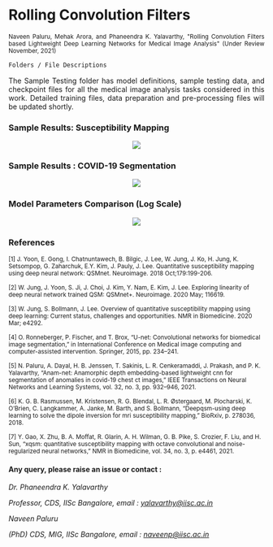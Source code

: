 
# Rolling Convolution Filters

<p align="justify" markdown="1">
<sup> Naveen Paluru, Mehak Arora, and Phaneendra K. Yalavarthy, "Rolling Convolution Filters based Lightweight Deep Learning Networks for Medical Image Analysis" (Under Review November, 2021)</sub>
</p>

```md
Folders / File Descriptions
```
<p align="justify" markdown="1">
The Sample Testing folder has model definitions, sample testing data, and checkpoint files for all the medical image analysis tasks considered in this work. Detailed training files, data preparation and pre-processing files will be updated shortly.
</p>

### Sample Results: Susceptibility Mapping

<p align="center">
  <img src="https://github.com/NaveenPaluru/Rolling-Filters/blob/main/Display%20Images/1.png">
</p>

### Sample Results : COVID-19 Segmentation

<p align="center">
  <img src="https://github.com/NaveenPaluru/Rolling-Filters/blob/main/Display%20Images/3.png">
</p>

### Model Parameters Comparison (Log Scale)

<p align="center">
  <img src="https://github.com/NaveenPaluru/Rolling-Filters/blob/main/Display%20Images/2.png">
</p>

### References

<p align="justify" markdown="1">

<sup> [1]  J. Yoon, E. Gong, I. Chatnuntawech, B. Bilgic, J. Lee, W. Jung, J. Ko, H. Jung, K. Setsompop, G. Zaharchuk, E.Y. Kim, J. Pauly, J. Lee. Quantitative susceptibility mapping using deep neural network: QSMnet. Neuroimage. 2018 Oct;179:199-206. </sub>

<sup> [2] W. Jung, J. Yoon, S. Ji, J. Choi, J. Kim, Y. Nam, E. Kim, J. Lee. Exploring linearity of deep neural network trained QSM: QSMnet+. Neuroimage. 2020 May; 116619.  </sub>

<sup> [3] W. Jung, S. Bollmann, J. Lee. Overview of quantitative susceptibility mapping using deep learning: Current status, challenges and opportunities. NMR in Biomedicine. 2020 Mar; e4292.  </sub>

<sup> [4] O. Ronneberger, P. Fischer, and T. Brox, “U-net: Convolutional networks for biomedical image segmentation,” in International Conference on Medical image computing and computer-assisted intervention. Springer, 2015, pp. 234–241.  </sub>

<sup> [5] N. Paluru, A. Dayal, H. B. Jenssen, T. Sakinis, L. R. Cenkeramaddi, J. Prakash, and P. K. Yalavarthy, “Anam-net: Anamorphic depth embedding-based lightweight cnn for segmentation of anomalies in covid-19 chest ct images,” IEEE Transactions on Neural Networks and Learning Systems, vol. 32, no. 3, pp. 932–946, 2021.  </sub>

<sup> [6] K. G. B. Rasmussen, M. Kristensen, R. G. Blendal, L. R. Østergaard, M. Plocharski, K. O’Brien, C. Langkammer, A. Janke, M. Barth, and S. Bollmann, “Deepqsm-using deep learning to solve the dipole inversion for mri susceptibility mapping,” BioRxiv, p. 278036, 2018.  </sub>

<sup> [7] Y. Gao, X. Zhu, B. A. Moffat, R. Glarin, A. H. Wilman, G. B. Pike, S. Crozier, F. Liu, and H. Sun, “xqsm: quantitative susceptibility mapping with octave convolutional and noise-regularized neural networks,” NMR in Biomedicine, vol. 34, no. 3, p. e4461, 2021.  </sub>

</p>

#### Any query, please raise an issue or contact :

*Dr. Phaneendra  K. Yalavarthy* 

*Professor, CDS, IISc Bangalore, email : yalavarthy@iisc.ac.in*

*Naveen Paluru*

*(PhD) CDS, MIG, IISc Bangalore,  email : naveenp@iisc.ac.in*
